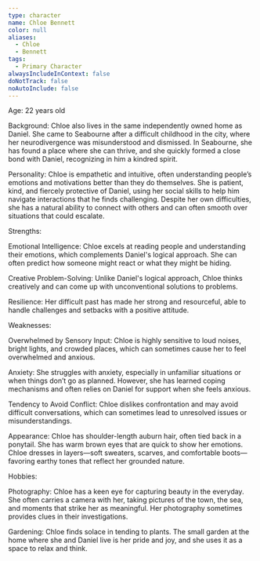 ```yaml
---
type: character
name: Chloe Bennett
color: null
aliases:
  - Chloe
  - Bennett
tags:
  - Primary Character
alwaysIncludeInContext: false
doNotTrack: false
noAutoInclude: false
---
```

Age: 22 years old

Background: Chloe also lives in the same independently owned home as Daniel. She came to Seabourne after a difficult childhood in the city, where her neurodivergence was misunderstood and dismissed. In Seabourne, she has found a place where she can thrive, and she quickly formed a close bond with Daniel, recognizing in him a kindred spirit.

Personality: Chloe is empathetic and intuitive, often understanding people’s emotions and motivations better than they do themselves. She is patient, kind, and fiercely protective of Daniel, using her social skills to help him navigate interactions that he finds challenging. Despite her own difficulties, she has a natural ability to connect with others and can often smooth over situations that could escalate.

Strengths:

Emotional Intelligence: Chloe excels at reading people and understanding their emotions, which complements Daniel's logical approach. She can often predict how someone might react or what they might be hiding.

Creative Problem-Solving: Unlike Daniel's logical approach, Chloe thinks creatively and can come up with unconventional solutions to problems.

Resilience: Her difficult past has made her strong and resourceful, able to handle challenges and setbacks with a positive attitude.

Weaknesses:

Overwhelmed by Sensory Input: Chloe is highly sensitive to loud noises, bright lights, and crowded places, which can sometimes cause her to feel overwhelmed and anxious.

Anxiety: She struggles with anxiety, especially in unfamiliar situations or when things don’t go as planned. However, she has learned coping mechanisms and often relies on Daniel for support when she feels anxious.

Tendency to Avoid Conflict: Chloe dislikes confrontation and may avoid difficult conversations, which can sometimes lead to unresolved issues or misunderstandings.

Appearance: Chloe has shoulder-length auburn hair, often tied back in a ponytail. She has warm brown eyes that are quick to show her emotions. Chloe dresses in layers—soft sweaters, scarves, and comfortable boots—favoring earthy tones that reflect her grounded nature.

Hobbies:

Photography: Chloe has a keen eye for capturing beauty in the everyday. She often carries a camera with her, taking pictures of the town, the sea, and moments that strike her as meaningful. Her photography sometimes provides clues in their investigations.

Gardening: Chloe finds solace in tending to plants. The small garden at the home where she and Daniel live is her pride and joy, and she uses it as a space to relax and think.